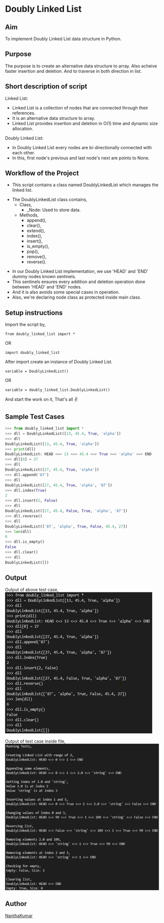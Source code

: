 # Doubly Linked List

## Aim

To implement Doubly Linked List data structure in Python.


## Purpose

The purpose is to create an alternative data structure to array.
Also acheive faster insertion and deletion. And to traverse in both
direction in list.


## Short description of script

Linked List:
- Linked List is a collection of nodes that are connected through their references.
- It is an alternative data structure to array.
- Linked List provides insertion and deletion in O(1) time and dynamic size allocation.

Doubly Linked List:
- In Doubly Linked List every nodes are bi-directionally connected with each other.
- In this, first node's previous and last node's next are points to None.


## Workflow of the Project

- This script contains a class named DoublyLinkedList which manages the linked list.

* The DoublyLinkedList class contains,
    - Class,
        - _Node: Used to store data.
    - Methods,
        - append(), 
        - clear(), 
        - extend(), 
        - index(), 
        - insert(), 
        - is_empty(),
        - pop(), 
        - remove(), 
        - reverse(). 

+ In our Doubly Linked List implementation, we use 'HEAD' and 'END' dummy nodes known sentinels.
+ This sentinels ensures every addition and deletion operation done between 'HEAD' and 'END' nodes.
+ And it is also avoids some special cases in operation.
+ Also, we're declaring node class as protected inside main class.


## Setup instructions

Import the script by,

```
from doubly_linked_list import *
```
OR
```
import doubly_linked_list
```

After import create an instance of Doubly Linked List.
```
variable = DoublyLinkedList()
```
OR
```
variable = doubly_linked_list.DoublyLinkedList()
```

And start the work on it, That's all ✌️


## Sample Test Cases

```python
>>> from doubly_linked_list import *
>>> dll = DoublyLinkedList([13, 45.4, True, 'alpha'])
>>> dll
DoublyLinkedList([13, 45.4, True, 'alpha'])
>>> print(dll)
DoublyLinkedList: HEAD <=> 13 <=> 45.4 <=> True <=> 'alpha' <=> END
>>> dll[0] = 27
>>> dll
DoublyLinkedList([27, 45.4, True, 'alpha'])
>>> dll.append('87')
>>> dll
DoublyLinkedList([27, 45.4, True, 'alpha', '87'])
>>> dll.index(True)
2
>>> dll.insert(2, False)
>>> dll
DoublyLinkedList([27, 45.4, False, True, 'alpha', '87'])
>>> dll.reverse()
>>> dll
DoublyLinkedList(['87', 'alpha', True, False, 45.4, 27])
>>> len(dll)
6
>>> dll.is_empty()
False
>>> dll.clear()
>>> dll
DoublyLinkedList([])
```


## Output

Output of above test case,
![Output_Screenshot_1](Images/screenshot_1.png)

Output of test case inside file,
![Output_Screenshot_2](Images/screenshot_2.png)

## Author

[NanthaKumar](https://github.com/nknantha)
